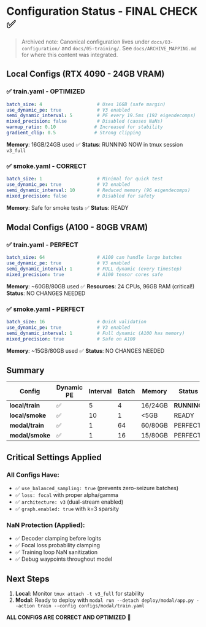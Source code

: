# Configuration Status - FINAL CHECK ✅

> Archived note: Canonical configuration lives under `docs/03-configuration/` and `docs/05-training/`.
> See `docs/ARCHIVE_MAPPING.md` for where this content was integrated.

## Local Configs (RTX 4090 - 24GB VRAM)

### ✅ train.yaml - OPTIMIZED
```yaml
batch_size: 4                    # Uses 16GB (safe margin)
use_dynamic_pe: true             # V3 enabled
semi_dynamic_interval: 5         # PE every 19.5ms (192 eigendecomps)
mixed_precision: false           # Disabled (causes NaNs)
warmup_ratio: 0.10              # Increased for stability
gradient_clip: 0.5              # Strong clipping
```
**Memory**: 16GB/24GB used ✅
**Status**: RUNNING NOW in tmux session `v3_full`

### ✅ smoke.yaml - CORRECT
```yaml
batch_size: 1                    # Minimal for quick test
use_dynamic_pe: true             # V3 enabled
semi_dynamic_interval: 10        # Reduced memory (96 eigendecomps)
mixed_precision: false           # Disabled for safety
```
**Memory**: Safe for smoke tests ✅
**Status**: READY

## Modal Configs (A100 - 80GB VRAM)

### ✅ train.yaml - PERFECT
```yaml
batch_size: 64                   # A100 can handle large batches
use_dynamic_pe: true             # V3 enabled
semi_dynamic_interval: 1         # FULL dynamic (every timestep)
mixed_precision: true            # A100 tensor cores safe
```
**Memory**: ~60GB/80GB used ✅
**Resources**: 24 CPUs, 96GB RAM (critical!)
**Status**: NO CHANGES NEEDED

### ✅ smoke.yaml - PERFECT
```yaml
batch_size: 16                   # Quick validation
use_dynamic_pe: true             # V3 enabled
semi_dynamic_interval: 1         # Full dynamic (A100 has memory)
mixed_precision: true            # Safe on A100
```
**Memory**: ~15GB/80GB used ✅
**Status**: NO CHANGES NEEDED

## Summary

| Config | Dynamic PE | Interval | Batch | Memory | Status |
|--------|-----------|----------|-------|---------|--------|
| **local/train** | ✅ | 5 | 4 | 16/24GB | **RUNNING** |
| **local/smoke** | ✅ | 10 | 1 | <5GB | READY |
| **modal/train** | ✅ | 1 | 64 | 60/80GB | PERFECT |
| **modal/smoke** | ✅ | 1 | 16 | 15/80GB | PERFECT |

## Critical Settings Applied

### All Configs Have:
- ✅ `use_balanced_sampling: true` (prevents zero-seizure batches)
- ✅ `loss: focal` with proper alpha/gamma
- ✅ `architecture: v3` (dual-stream enabled)
- ✅ `graph.enabled: true` with k=3 sparsity

### NaN Protection (Applied):
- ✅ Decoder clamping before logits
- ✅ Focal loss probability clamping
- ✅ Training loop NaN sanitization
- ✅ Debug waypoints throughout model

## Next Steps

1. **Local**: Monitor `tmux attach -t v3_full` for stability
2. **Modal**: Ready to deploy with `modal run --detach deploy/modal/app.py --action train --config configs/modal/train.yaml`

**ALL CONFIGS ARE CORRECT AND OPTIMIZED** 🚀
